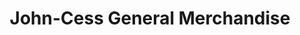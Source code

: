 ---
title: "John-Cess General Merchandise"
url: /valenzuela/john-cess-general-merchandise/
shop: general
---